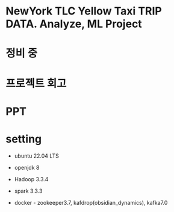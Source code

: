 # NewYork TLC Yellow Taxi TRIP DATA. Analyze, ML Project  

# 정비 중

# 프로젝트 회고

# PPT

# setting
- ubuntu 22.04 LTS

- openjdk 8

- Hadoop 3.3.4

- spark 3.3.3

- docker - zookeeper3.7, kafdrop(obsidian_dynamics), kafka7.0

